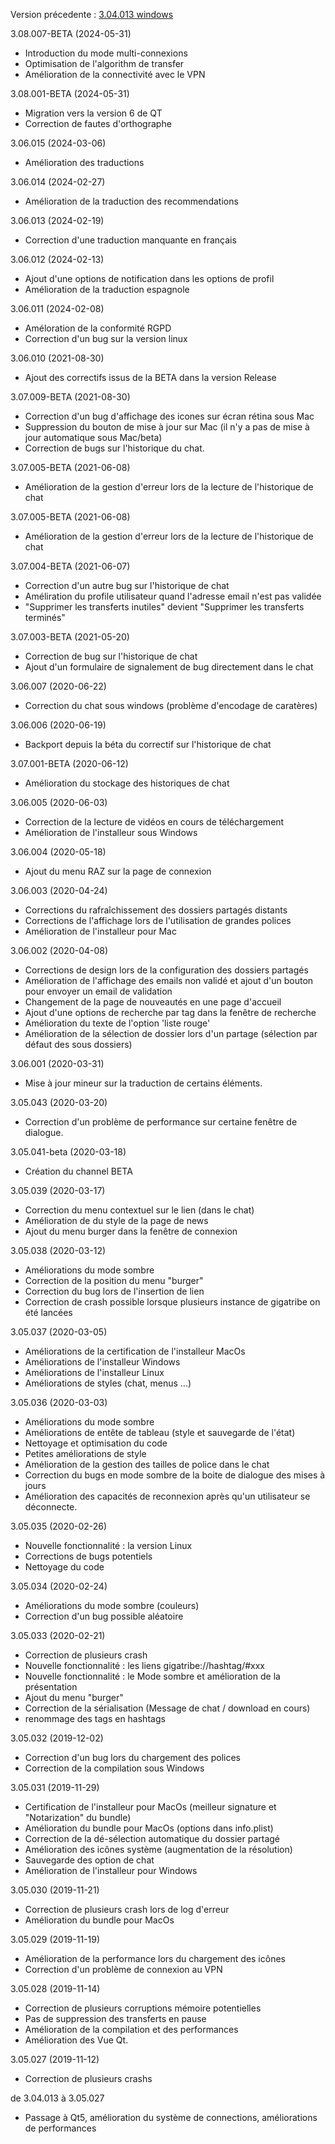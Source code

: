 
Version précedente : [3.04.013 windows](https://www.gigatribe.com/software/setup_gigatribe_v3.04.013.6884.exe)

3.08.007-BETA (2024-05-31)

- Introduction du mode multi-connexions 
- Optimisation de l'algorithm de transfer 
- Amélioration de la connectivité avec le VPN

3.08.001-BETA (2024-05-31)

- Migration vers la version 6 de QT
- Correction de fautes d'orthographe

3.06.015 (2024-03-06)

- Amélioration des traductions

3.06.014 (2024-02-27)

- Amélioration de la traduction des recommendations

3.06.013 (2024-02-19)

- Correction d'une traduction manquante en français

3.06.012 (2024-02-13)

- Ajout d'une options de notification dans les options de profil 
- Amélioration de la traduction espagnole

3.06.011 (2024-02-08)

- Améloration de la conformité RGPD
- Correction d'un bug sur la version linux

3.06.010 (2021-08-30)

- Ajout des correctifs issus de la BETA dans la version Release

3.07.009-BETA (2021-08-30)

- Correction d'un bug d'affichage des icones sur écran rétina sous Mac
- Suppression du bouton de mise à jour sur Mac (il n'y a pas de mise à jour automatique sous Mac/beta)
- Correction de bugs sur l'historique du chat.


3.07.005-BETA (2021-06-08)

- Amélioration de la gestion d'erreur lors de la lecture de l'historique de chat


3.07.005-BETA (2021-06-08)

- Amélioration de la gestion d'erreur lors de la lecture de l'historique de chat

3.07.004-BETA (2021-06-07)

- Correction d'un autre bug sur l'historique de chat
- Améliration du profile utilisateur quand l'adresse email n'est pas validée
- "Supprimer les transferts inutiles" devient "Supprimer les transferts terminés"

3.07.003-BETA (2021-05-20)

- Correction de bug sur l'historique de chat
- Ajout d'un formulaire de signalement de bug directement dans le chat

3.06.007 (2020-06-22)

- Correction du chat sous windows (problème d'encodage de caratères)

3.06.006 (2020-06-19)

- Backport depuis la béta du correctif sur l'historique de chat

3.07.001-BETA (2020-06-12)

- Amélioration du stockage des historiques de chat

3.06.005 (2020-06-03)

- Correction de la lecture de vidéos en cours de téléchargement
- Amélioration de l'installeur sous Windows

3.06.004 (2020-05-18)

- Ajout du menu RAZ sur la page de connexion

3.06.003 (2020-04-24)

- Corrections du rafraîchissement des dossiers partagés distants
- Corrections de l'affichage lors de l'utilisation de grandes polices
- Amélioration de l'installeur pour Mac

3.06.002 (2020-04-08)

- Corrections de design lors de la configuration des dossiers partagés
- Amélioration de l'affichage des emails non validé et ajout d'un bouton pour envoyer un email de validation
- Changement de la page de nouveautés en une page d'accueil
- Ajout d'une options de recherche par tag dans la fenêtre de recherche
- Amélioration du texte de l'option 'liste rouge'
- Amélioration de la sélection de dossier lors d'un partage (sélection par défaut des sous dossiers)

3.06.001 (2020-03-31)

- Mise à jour mineur sur la traduction de certains éléments.

3.05.043 (2020-03-20)

- Correction d'un problème de performance sur certaine fenêtre de dialogue.

3.05.041-beta (2020-03-18)

- Création du channel BETA

3.05.039 (2020-03-17)

- Correction du menu contextuel sur le lien (dans le chat)
- Amélioration de du style de la page de news
- Ajout du menu burger dans la fenêtre de connexion

3.05.038 (2020-03-12)

- Améliorations du mode sombre
- Correction de la position du menu "burger"
- Correction du bug lors de l'insertion de lien
- Correction de crash possible lorsque plusieurs instance de gigatribe on été lancées

3.05.037 (2020-03-05)

- Améliorations de la certification de l'installeur MacOs
- Améliorations de l'installeur Windows
- Améliorations de l'installeur Linux
- Améliorations de styles (chat, menus ...)

3.05.036 (2020-03-03)

- Améliorations du mode sombre
- Améliorations de entête de tableau (style et sauvegarde de l'état)
- Nettoyage et optimisation du code
- Petites améliorations de style
- Amélioration de la gestion des tailles de police dans le chat
- Correction du bugs en mode sombre de la boite de dialogue des mises à jours
- Amélioration des capacités de reconnexion après qu'un utilisateur se déconnecte.

3.05.035 (2020-02-26)

- Nouvelle fonctionnalité : la version Linux
- Corrections de bugs potentiels
- Nettoyage du code

3.05.034 (2020-02-24)

- Améliorations du mode sombre (couleurs)
- Correction d'un bug possible aléatoire

3.05.033 (2020-02-21)

- Correction de plusieurs crash
- Nouvelle fonctionnalité : les liens gigatribe://hashtag/#xxx
- Nouvelle fonctionnalité : le Mode sombre et amélioration de la présentation
- Ajout du menu "burger"
- Correction de la sérialisation (Message de chat / download en cours)
- renommage des tags en hashtags

3.05.032 (2019-12-02)

- Correction d'un bug lors du chargement des polices
- Correction de la compilation sous Windows

3.05.031 (2019-11-29)

- Certification de l'installeur pour MacOs (meilleur signature et "Notarization" du bundle)
- Amélioration du bundle pour MacOs (options dans info.plist)
- Correction de la dé-sélection automatique du dossier partagé
- Amélioration des icônes système (augmentation de la résolution)
- Sauvegarde des option de chat
- Amélioration de l'installeur pour Windows

3.05.030 (2019-11-21)

- Correction de plusieurs crash lors de log d'erreur
- Amélioration du bundle pour MacOs

3.05.029 (2019-11-19)

- Amélioration de la performance lors du chargement des icônes
- Correction d'un problème de connexion au VPN

3.05.028 (2019-11-14)

- Correction de plusieurs corruptions mémoire potentielles
- Pas de suppression des transferts en pause
- Amélioration de la compilation et des performances
- Amélioration des Vue Qt.

3.05.027 (2019-11-12)

- Correction de plusieurs crashs

de 3.04.013 à 3.05.027

- Passage à Qt5, amélioration du système de connections, améliorations de performances
